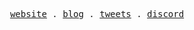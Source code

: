 <p align="center">
  <samp>
    <a href="https://dasith.works">website</a> .
    <a href="https://blog.dasith.works">blog</a> .
    <a href="https://twitter.com/sigsegvme">tweets</a> .
    <a href="discordapp.com/users/589026099305119745">discord</a> 
  </samp>
</p>
